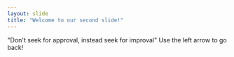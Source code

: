 ```yaml
---
layout: slide
title: "Welcome to our second slide!"
---
```

"Don't seek for approval, instead seek for improval"
Use the left arrow to go back!
